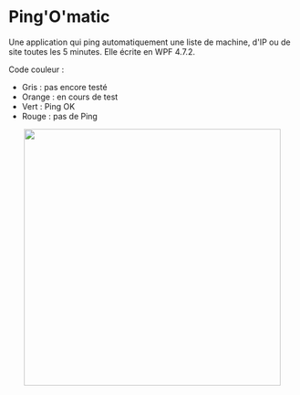 # Ping'O'matic

Une application qui ping automatiquement une liste de machine, d'IP ou de site toutes les 5 minutes. Elle écrite en WPF 4.7.2.  

Code couleur :
- Gris : pas encore testé
- Orange : en cours de test
- Vert : Ping OK
- Rouge : pas de Ping

<p align="center"><kbd><img src="https://i.ibb.co/gyjVDGx/Ping-Omatic.png" height="450"></kbd></p>
